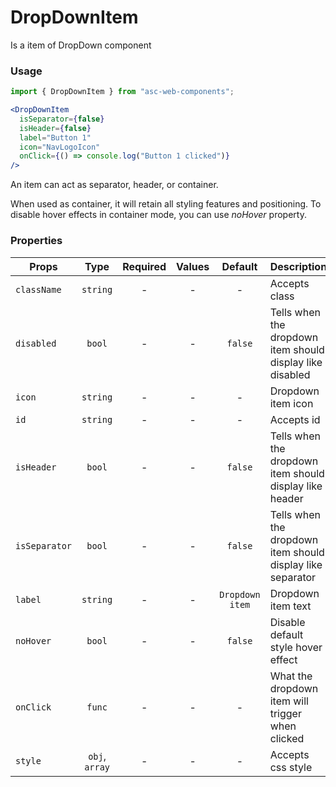 # DropDownItem

Is a item of DropDown component

### Usage

```js
import { DropDownItem } from "asc-web-components";
```

```jsx
<DropDownItem
  isSeparator={false}
  isHeader={false}
  label="Button 1"
  icon="NavLogoIcon"
  onClick={() => console.log("Button 1 clicked")}
/>
```

An item can act as separator, header, or container.

When used as container, it will retain all styling features and positioning. To disable hover effects in container mode, you can use _noHover_ property.

### Properties

| Props         |      Type      | Required | Values |     Default     | Description                                                |
| ------------- | :------------: | :------: | :----: | :-------------: | ---------------------------------------------------------- |
| `className`   |    `string`    |    -     |   -    |        -        | Accepts class                                              |
| `disabled`    |     `bool`     |    -     |   -    |     `false`     | Tells when the dropdown item should display like disabled  |
| `icon`        |    `string`    |    -     |   -    |        -        | Dropdown item icon                                         |
| `id`          |    `string`    |    -     |   -    |        -        | Accepts id                                                 |
| `isHeader`    |     `bool`     |    -     |   -    |     `false`     | Tells when the dropdown item should display like header    |
| `isSeparator` |     `bool`     |    -     |   -    |     `false`     | Tells when the dropdown item should display like separator |
| `label`       |    `string`    |    -     |   -    | `Dropdown item` | Dropdown item text                                         |
| `noHover`     |     `bool`     |    -     |   -    |     `false`     | Disable default style hover effect                         |
| `onClick`     |     `func`     |    -     |   -    |        -        | What the dropdown item will trigger when clicked           |
| `style`       | `obj`, `array` |    -     |   -    |        -        | Accepts css style                                          |
